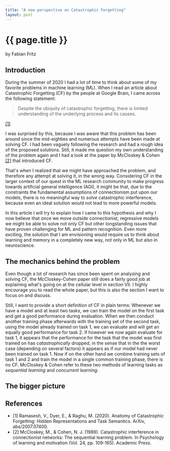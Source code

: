 ```yaml
---
title: "A new perspective on Catastrophic Forgetting"
layout: post
---
```


# {{ page.title }}

by Fabian Fritz

## Introduction

During the summer of 2020 I had a lot of time to think about some of my favorite problems in machine learning (ML). When I read an article about Catastrophic Forgetting (CF) by the people at Google Brain, I came across the following statement:

> Despite the ubiquity of catastrophic forgetting, there is limited understanding of the underlying process and its causes.

[[1]](##References)

I was surprised by this, because I was aware that this problem has been around since the mid-eighties and numerous attempts have been made at solving CF. I had been vaguely following the research and had a rough idea of the proposed solutions. Still, it made me question my own understanding of the problem again and I had a look at the paper by McCloskey & Cohen [[2]](##References) that introduced CF.

That's when I realized that we might have approached the problem, and therefore any attempt at solving it, in the wrong way. Considering CF in the larger context of our quest in the ML research community to make progress towards artificial general intelligence (AGI), it might be that, due to the constraints the fundamental assumptions of connectionism put upon our models, there is no meaningful way to *solve* catastrophic interference, because even an ideal solution would not lead to more powerful models.

In this article I will try to explain how I came to this hypothesis and why I now believe that once we move outside connectionist, regressive models we might be able to solve not only CF but other longstanding issues that have proven challenging for ML and pattern recognition. Even more exciting, the solution that I am envisioning would require us to think about learning and memory in a completely new way, not only in ML but also in neuroscience.

## The mechanics behind the problem

Even though a lot of research has since been spent on analysing and solving CF, the McCloskey-Cohen paper still does a fairly good job at explaining what's going on at the cellular level in section VII. I highly encourage you to read the whole paper, but this is also the section I want to focus on and discuss.

Still, I want to provide a short definition of CF in plain terms:
Whenever we have a model and at least two tasks, we can train the model on the first task and get a good performance during evaluation. When we then conduct another training phase afterwards with the training set of the second task, using the model already trained on task 1, we can evaluate and will get an equally good performance for task 2. If however we now again evaluate for task 1, it appears that the performance for the task that the model was first trained on has *catastrophically* dropped, in the sense that in the the worst case (depending on several factors) it appears as if our model had never been trained on task 1. Now if on the other hand we combine training sets of task 1 and 2 and train the model in a single common training phase, there is no CF. McCloskey & Cohen refer to these two methods of learning tasks as *sequential learning* and *concurrent learning*.

## The bigger picture

## References

- [1] Ramasesh, V., Dyer, E., & Raghu, M. (2020). Anatomy of Catastrophic Forgetting: Hidden Representations and Task Semantics. ArXiv, abs/2007.07400.
- [2] McCloskey, M., & Cohen, N. J. (1989). Catastrophic interference in connectionist networks: The sequential learning problem. In Psychology of learning and motivation (Vol. 24, pp. 109-165). Academic Press.
